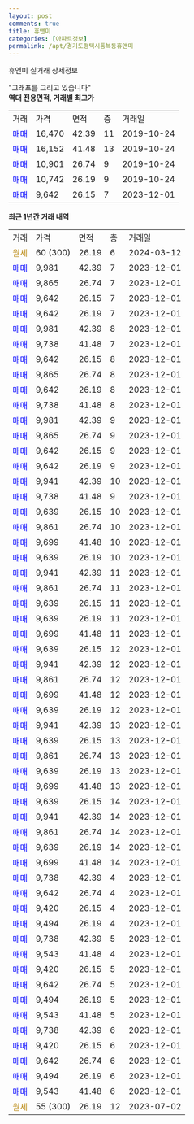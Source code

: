 ```yaml
---
layout: post
comments: true
title: 휴앤미
categories: [아파트정보]
permalink: /apt/경기도평택시통복동휴앤미
---
```


휴앤미 실거래 상세정보

<script type="text/javascript">
  google.charts.load('current', {'packages':['line', 'corechart']});
  google.charts.setOnLoadCallback(drawChart);

  function drawChart() {
    var data = new google.visualization.DataTable();
    data.addColumn('date', '거래일');
    data.addColumn('number', "매매");
    data.addColumn('number', "전세");
    data.addColumn('number', "전매");

    data.addRows([[new Date(Date.parse("2024-03-12")), null, null, null], [new Date(Date.parse("2023-12-01")), 9981, null, null], [new Date(Date.parse("2023-12-01")), 9865, null, null], [new Date(Date.parse("2023-12-01")), 9642, null, null], [new Date(Date.parse("2023-12-01")), 9642, null, null], [new Date(Date.parse("2023-12-01")), 9981, null, null], [new Date(Date.parse("2023-12-01")), 9738, null, null], [new Date(Date.parse("2023-12-01")), 9642, null, null], [new Date(Date.parse("2023-12-01")), 9865, null, null], [new Date(Date.parse("2023-12-01")), 9642, null, null], [new Date(Date.parse("2023-12-01")), 9738, null, null], [new Date(Date.parse("2023-12-01")), 9981, null, null], [new Date(Date.parse("2023-12-01")), 9865, null, null], [new Date(Date.parse("2023-12-01")), 9642, null, null], [new Date(Date.parse("2023-12-01")), 9642, null, null], [new Date(Date.parse("2023-12-01")), 9941, null, null], [new Date(Date.parse("2023-12-01")), 9738, null, null], [new Date(Date.parse("2023-12-01")), 9639, null, null], [new Date(Date.parse("2023-12-01")), 9861, null, null], [new Date(Date.parse("2023-12-01")), 9699, null, null], [new Date(Date.parse("2023-12-01")), 9639, null, null], [new Date(Date.parse("2023-12-01")), 9941, null, null], [new Date(Date.parse("2023-12-01")), 9861, null, null], [new Date(Date.parse("2023-12-01")), 9639, null, null], [new Date(Date.parse("2023-12-01")), 9639, null, null], [new Date(Date.parse("2023-12-01")), 9699, null, null], [new Date(Date.parse("2023-12-01")), 9639, null, null], [new Date(Date.parse("2023-12-01")), 9941, null, null], [new Date(Date.parse("2023-12-01")), 9861, null, null], [new Date(Date.parse("2023-12-01")), 9699, null, null], [new Date(Date.parse("2023-12-01")), 9639, null, null], [new Date(Date.parse("2023-12-01")), 9941, null, null], [new Date(Date.parse("2023-12-01")), 9639, null, null], [new Date(Date.parse("2023-12-01")), 9861, null, null], [new Date(Date.parse("2023-12-01")), 9639, null, null], [new Date(Date.parse("2023-12-01")), 9699, null, null], [new Date(Date.parse("2023-12-01")), 9639, null, null], [new Date(Date.parse("2023-12-01")), 9941, null, null], [new Date(Date.parse("2023-12-01")), 9861, null, null], [new Date(Date.parse("2023-12-01")), 9639, null, null], [new Date(Date.parse("2023-12-01")), 9699, null, null], [new Date(Date.parse("2023-12-01")), 9738, null, null], [new Date(Date.parse("2023-12-01")), 9642, null, null], [new Date(Date.parse("2023-12-01")), 9420, null, null], [new Date(Date.parse("2023-12-01")), 9494, null, null], [new Date(Date.parse("2023-12-01")), 9738, null, null], [new Date(Date.parse("2023-12-01")), 9543, null, null], [new Date(Date.parse("2023-12-01")), 9420, null, null], [new Date(Date.parse("2023-12-01")), 9642, null, null], [new Date(Date.parse("2023-12-01")), 9494, null, null], [new Date(Date.parse("2023-12-01")), 9543, null, null], [new Date(Date.parse("2023-12-01")), 9738, null, null], [new Date(Date.parse("2023-12-01")), 9420, null, null], [new Date(Date.parse("2023-12-01")), 9642, null, null], [new Date(Date.parse("2023-12-01")), 9494, null, null], [new Date(Date.parse("2023-12-01")), 9543, null, null], [new Date(Date.parse("2023-07-02")), null, null, null]]);

    var options = {
      hAxis: {
        format: 'yyyy/MM/dd'
      },    
      lineWidth: 0,
      pointsVisible: true,    
      title: '최근 1년간 유형별 실거래가 분포',
      legend: { position: 'bottom' }
    };

    var formatter = new google.visualization.NumberFormat({pattern:'###,###'} );
    formatter.format(data, 1);
    formatter.format(data, 2);
    
    setTimeout(function() {
        var chart = new google.visualization.LineChart(document.getElementById('columnchart_material'));
        chart.draw(data, (options));
        document.getElementById('loading').style.display = 'none';
    }, 200);
  }
</script>


<div id="loading" style="z-index:20; display: block; margin-left: 0px">"그래프를 그리고 있습니다"</div>
<div id="columnchart_material" style="width: 95%; margin-left: 0px; display: block"></div>
<!-- contents start -->
<b>역대 전용면적, 거래별 최고가</b>
<table class="sortable">
    <tr>
      <td>거래</td>
      <td>가격</td>
      <td>면적</td>
      <td>층</td>
      <td>거래일</td>
    </tr>
        <tr>
          <td><a style="color: blue">매매</a></td>
          <td>16,470</td>
          <td>42.39</td>
          <td>11</td>
          <td>2019-10-24</td>
        </tr>            <tr>
          <td><a style="color: blue">매매</a></td>
          <td>16,152</td>
          <td>41.48</td>
          <td>13</td>
          <td>2019-10-24</td>
        </tr>            <tr>
          <td><a style="color: blue">매매</a></td>
          <td>10,901</td>
          <td>26.74</td>
          <td>9</td>
          <td>2019-10-24</td>
        </tr>            <tr>
          <td><a style="color: blue">매매</a></td>
          <td>10,742</td>
          <td>26.19</td>
          <td>9</td>
          <td>2019-10-24</td>
        </tr>            <tr>
          <td><a style="color: blue">매매</a></td>
          <td>9,642</td>
          <td>26.15</td>
          <td>7</td>
          <td>2023-12-01</td>
        </tr>        
    
    
</table>

<b>최근 1년간 거래 내역</b>

<table class="sortable">
    <tr>
      <td>거래</td>
      <td>가격</td>
      <td>면적</td>
      <td>층</td>
      <td>거래일</td>
    </tr>
    <tr>
      <td><a style="color: darkgoldenrod">월세</a></td>
      <td>60 (300)</td>
      <td>26.19</td>
      <td>6</td>
      <td>2024-03-12</td>
    </tr>          <tr>
      <td><a style="color: blue">매매</a></td>
      <td>9,981</td>
      <td>42.39</td>
      <td>7</td>
      <td>2023-12-01</td>
    </tr>          <tr>
      <td><a style="color: blue">매매</a></td>
      <td>9,865</td>
      <td>26.74</td>
      <td>7</td>
      <td>2023-12-01</td>
    </tr>          <tr>
      <td><a style="color: blue">매매</a></td>
      <td>9,642</td>
      <td>26.15</td>
      <td>7</td>
      <td>2023-12-01</td>
    </tr>          <tr>
      <td><a style="color: blue">매매</a></td>
      <td>9,642</td>
      <td>26.19</td>
      <td>7</td>
      <td>2023-12-01</td>
    </tr>          <tr>
      <td><a style="color: blue">매매</a></td>
      <td>9,981</td>
      <td>42.39</td>
      <td>8</td>
      <td>2023-12-01</td>
    </tr>          <tr>
      <td><a style="color: blue">매매</a></td>
      <td>9,738</td>
      <td>41.48</td>
      <td>7</td>
      <td>2023-12-01</td>
    </tr>          <tr>
      <td><a style="color: blue">매매</a></td>
      <td>9,642</td>
      <td>26.15</td>
      <td>8</td>
      <td>2023-12-01</td>
    </tr>          <tr>
      <td><a style="color: blue">매매</a></td>
      <td>9,865</td>
      <td>26.74</td>
      <td>8</td>
      <td>2023-12-01</td>
    </tr>          <tr>
      <td><a style="color: blue">매매</a></td>
      <td>9,642</td>
      <td>26.19</td>
      <td>8</td>
      <td>2023-12-01</td>
    </tr>          <tr>
      <td><a style="color: blue">매매</a></td>
      <td>9,738</td>
      <td>41.48</td>
      <td>8</td>
      <td>2023-12-01</td>
    </tr>          <tr>
      <td><a style="color: blue">매매</a></td>
      <td>9,981</td>
      <td>42.39</td>
      <td>9</td>
      <td>2023-12-01</td>
    </tr>          <tr>
      <td><a style="color: blue">매매</a></td>
      <td>9,865</td>
      <td>26.74</td>
      <td>9</td>
      <td>2023-12-01</td>
    </tr>          <tr>
      <td><a style="color: blue">매매</a></td>
      <td>9,642</td>
      <td>26.15</td>
      <td>9</td>
      <td>2023-12-01</td>
    </tr>          <tr>
      <td><a style="color: blue">매매</a></td>
      <td>9,642</td>
      <td>26.19</td>
      <td>9</td>
      <td>2023-12-01</td>
    </tr>          <tr>
      <td><a style="color: blue">매매</a></td>
      <td>9,941</td>
      <td>42.39</td>
      <td>10</td>
      <td>2023-12-01</td>
    </tr>          <tr>
      <td><a style="color: blue">매매</a></td>
      <td>9,738</td>
      <td>41.48</td>
      <td>9</td>
      <td>2023-12-01</td>
    </tr>          <tr>
      <td><a style="color: blue">매매</a></td>
      <td>9,639</td>
      <td>26.15</td>
      <td>10</td>
      <td>2023-12-01</td>
    </tr>          <tr>
      <td><a style="color: blue">매매</a></td>
      <td>9,861</td>
      <td>26.74</td>
      <td>10</td>
      <td>2023-12-01</td>
    </tr>          <tr>
      <td><a style="color: blue">매매</a></td>
      <td>9,699</td>
      <td>41.48</td>
      <td>10</td>
      <td>2023-12-01</td>
    </tr>          <tr>
      <td><a style="color: blue">매매</a></td>
      <td>9,639</td>
      <td>26.19</td>
      <td>10</td>
      <td>2023-12-01</td>
    </tr>          <tr>
      <td><a style="color: blue">매매</a></td>
      <td>9,941</td>
      <td>42.39</td>
      <td>11</td>
      <td>2023-12-01</td>
    </tr>          <tr>
      <td><a style="color: blue">매매</a></td>
      <td>9,861</td>
      <td>26.74</td>
      <td>11</td>
      <td>2023-12-01</td>
    </tr>          <tr>
      <td><a style="color: blue">매매</a></td>
      <td>9,639</td>
      <td>26.15</td>
      <td>11</td>
      <td>2023-12-01</td>
    </tr>          <tr>
      <td><a style="color: blue">매매</a></td>
      <td>9,639</td>
      <td>26.19</td>
      <td>11</td>
      <td>2023-12-01</td>
    </tr>          <tr>
      <td><a style="color: blue">매매</a></td>
      <td>9,699</td>
      <td>41.48</td>
      <td>11</td>
      <td>2023-12-01</td>
    </tr>          <tr>
      <td><a style="color: blue">매매</a></td>
      <td>9,639</td>
      <td>26.15</td>
      <td>12</td>
      <td>2023-12-01</td>
    </tr>          <tr>
      <td><a style="color: blue">매매</a></td>
      <td>9,941</td>
      <td>42.39</td>
      <td>12</td>
      <td>2023-12-01</td>
    </tr>          <tr>
      <td><a style="color: blue">매매</a></td>
      <td>9,861</td>
      <td>26.74</td>
      <td>12</td>
      <td>2023-12-01</td>
    </tr>          <tr>
      <td><a style="color: blue">매매</a></td>
      <td>9,699</td>
      <td>41.48</td>
      <td>12</td>
      <td>2023-12-01</td>
    </tr>          <tr>
      <td><a style="color: blue">매매</a></td>
      <td>9,639</td>
      <td>26.19</td>
      <td>12</td>
      <td>2023-12-01</td>
    </tr>          <tr>
      <td><a style="color: blue">매매</a></td>
      <td>9,941</td>
      <td>42.39</td>
      <td>13</td>
      <td>2023-12-01</td>
    </tr>          <tr>
      <td><a style="color: blue">매매</a></td>
      <td>9,639</td>
      <td>26.15</td>
      <td>13</td>
      <td>2023-12-01</td>
    </tr>          <tr>
      <td><a style="color: blue">매매</a></td>
      <td>9,861</td>
      <td>26.74</td>
      <td>13</td>
      <td>2023-12-01</td>
    </tr>          <tr>
      <td><a style="color: blue">매매</a></td>
      <td>9,639</td>
      <td>26.19</td>
      <td>13</td>
      <td>2023-12-01</td>
    </tr>          <tr>
      <td><a style="color: blue">매매</a></td>
      <td>9,699</td>
      <td>41.48</td>
      <td>13</td>
      <td>2023-12-01</td>
    </tr>          <tr>
      <td><a style="color: blue">매매</a></td>
      <td>9,639</td>
      <td>26.15</td>
      <td>14</td>
      <td>2023-12-01</td>
    </tr>          <tr>
      <td><a style="color: blue">매매</a></td>
      <td>9,941</td>
      <td>42.39</td>
      <td>14</td>
      <td>2023-12-01</td>
    </tr>          <tr>
      <td><a style="color: blue">매매</a></td>
      <td>9,861</td>
      <td>26.74</td>
      <td>14</td>
      <td>2023-12-01</td>
    </tr>          <tr>
      <td><a style="color: blue">매매</a></td>
      <td>9,639</td>
      <td>26.19</td>
      <td>14</td>
      <td>2023-12-01</td>
    </tr>          <tr>
      <td><a style="color: blue">매매</a></td>
      <td>9,699</td>
      <td>41.48</td>
      <td>14</td>
      <td>2023-12-01</td>
    </tr>          <tr>
      <td><a style="color: blue">매매</a></td>
      <td>9,738</td>
      <td>42.39</td>
      <td>4</td>
      <td>2023-12-01</td>
    </tr>          <tr>
      <td><a style="color: blue">매매</a></td>
      <td>9,642</td>
      <td>26.74</td>
      <td>4</td>
      <td>2023-12-01</td>
    </tr>          <tr>
      <td><a style="color: blue">매매</a></td>
      <td>9,420</td>
      <td>26.15</td>
      <td>4</td>
      <td>2023-12-01</td>
    </tr>          <tr>
      <td><a style="color: blue">매매</a></td>
      <td>9,494</td>
      <td>26.19</td>
      <td>4</td>
      <td>2023-12-01</td>
    </tr>          <tr>
      <td><a style="color: blue">매매</a></td>
      <td>9,738</td>
      <td>42.39</td>
      <td>5</td>
      <td>2023-12-01</td>
    </tr>          <tr>
      <td><a style="color: blue">매매</a></td>
      <td>9,543</td>
      <td>41.48</td>
      <td>4</td>
      <td>2023-12-01</td>
    </tr>          <tr>
      <td><a style="color: blue">매매</a></td>
      <td>9,420</td>
      <td>26.15</td>
      <td>5</td>
      <td>2023-12-01</td>
    </tr>          <tr>
      <td><a style="color: blue">매매</a></td>
      <td>9,642</td>
      <td>26.74</td>
      <td>5</td>
      <td>2023-12-01</td>
    </tr>          <tr>
      <td><a style="color: blue">매매</a></td>
      <td>9,494</td>
      <td>26.19</td>
      <td>5</td>
      <td>2023-12-01</td>
    </tr>          <tr>
      <td><a style="color: blue">매매</a></td>
      <td>9,543</td>
      <td>41.48</td>
      <td>5</td>
      <td>2023-12-01</td>
    </tr>          <tr>
      <td><a style="color: blue">매매</a></td>
      <td>9,738</td>
      <td>42.39</td>
      <td>6</td>
      <td>2023-12-01</td>
    </tr>          <tr>
      <td><a style="color: blue">매매</a></td>
      <td>9,420</td>
      <td>26.15</td>
      <td>6</td>
      <td>2023-12-01</td>
    </tr>          <tr>
      <td><a style="color: blue">매매</a></td>
      <td>9,642</td>
      <td>26.74</td>
      <td>6</td>
      <td>2023-12-01</td>
    </tr>          <tr>
      <td><a style="color: blue">매매</a></td>
      <td>9,494</td>
      <td>26.19</td>
      <td>6</td>
      <td>2023-12-01</td>
    </tr>          <tr>
      <td><a style="color: blue">매매</a></td>
      <td>9,543</td>
      <td>41.48</td>
      <td>6</td>
      <td>2023-12-01</td>
    </tr>          <tr>
      <td><a style="color: darkgoldenrod">월세</a></td>
      <td>55 (300)</td>
      <td>26.19</td>
      <td>12</td>
      <td>2023-07-02</td>
    </tr>      </table>
<!-- contents end -->    

